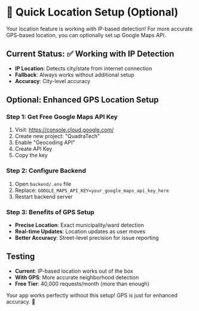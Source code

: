 # 🚀 Quick Location Setup (Optional)

Your location feature is working with IP-based detection! For more accurate GPS-based location, you can optionally set up Google Maps API.

## Current Status: ✅ Working with IP Detection
- **IP Location**: Detects city/state from internet connection
- **Fallback**: Always works without additional setup
- **Accuracy**: City-level accuracy

## Optional: Enhanced GPS Location Setup

### Step 1: Get Free Google Maps API Key
1. Visit: https://console.cloud.google.com/
2. Create new project: "QuadraTech"
3. Enable "Geocoding API"
4. Create API Key
5. Copy the key

### Step 2: Configure Backend
1. Open `backend/.env` file
2. Replace: `GOOGLE_MAPS_API_KEY=your_google_maps_api_key_here`
3. Restart backend server

### Step 3: Benefits of GPS Setup
- **Precise Location**: Exact municipality/ward detection
- **Real-time Updates**: Location updates as user moves
- **Better Accuracy**: Street-level precision for issue reporting

## Testing
- **Current**: IP-based location works out of the box
- **With GPS**: More accurate neighborhood detection
- **Free Tier**: 40,000 requests/month (more than enough)

Your app works perfectly without this setup! GPS is just for enhanced accuracy. 🌟
